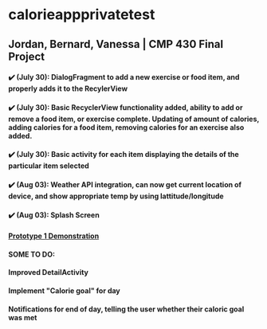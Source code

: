 # calorieappprivatetest
## Jordan, Bernard, Vanessa | CMP 430 Final Project
#### :heavy_check_mark: (July 30): DialogFragment to add a new exercise or food item, and properly adds it to the RecylerView
#### :heavy_check_mark: (July 30): Basic RecyclerView functionality added, ability to add or remove a food item, or exercise complete. Updating of amount of calories, adding calories for a food item, removing calories for an exercise also added.
#### :heavy_check_mark: (July 30): Basic activity for each item displaying the details of the particular item selected
#### :heavy_check_mark: (Aug 03): Weather API integration, can now get current location of device, and show appropriate temp by using lattitude/longitude
#### :heavy_check_mark: (Aug 03): Splash Screen
#### <a href="https://youtu.be/KcrCj3gI48Y">Prototype 1 Demonstration</a>



#### SOME TO DO:
#### Improved DetailActivity
#### Implement "Calorie goal" for day
#### Notifications for end of day, telling the user whether their caloric goal was met
